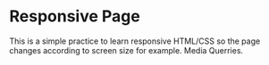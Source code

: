 # Responsive Page
This is a simple practice to learn responsive HTML/CSS so the page changes according to screen size for example. Media Querries.
